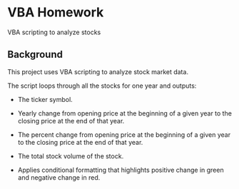 # VBA Homework
VBA scripting to analyze stocks

## Background

This project uses VBA scripting to analyze stock market data.

The script loops through all the stocks for one year and outputs: 

  * The ticker symbol.

  * Yearly change from opening price at the beginning of a given year to the closing price at the end of that year.

  * The percent change from opening price at the beginning of a given year to the closing price at the end of that year.

  * The total stock volume of the stock.

  * Applies conditional formatting that highlights positive change in green and negative change in red.

